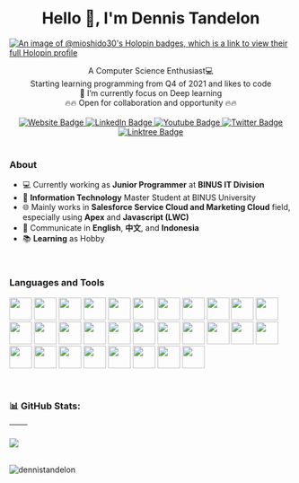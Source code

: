 <h1 align="center">
    Hello 👋, I'm Dennis Tandelon    
</h1> 
   
[![An image of @mioshido30's Holopin badges, which is a link to view their full Holopin profile](https://holopin.me/mioshido30)](https://holopin.io/@mioshido30)

<div align="center">
    <div>A Computer Science Enthusiast💻 </div>
    <div>Starting learning programming from Q4 of 2021 and likes to code</div>
    <div>🌱 I’m currently focus on Deep learning</div>
    <div>🔥🔥 Open for collaboration and opportunity 🔥🔥</div>
</div>
&nbsp;
<div id="badges" align="center">
  <a href="https://www.dennistandelon.my.id">
    <img src="https://img.shields.io/badge/Website-black?style=for-the-badge&logo=javascript&logoColor=white" alt="Website Badge"/>
  </a>
  <a href="https://www.linkedin.com/in/dennistandelon">
    <img src="https://img.shields.io/badge/LinkedIn-blue?style=for-the-badge&logo=linkedin&logoColor=white" alt="LinkedIn Badge"/>
  </a>
  <a href="https://www.instagram.com/dennis.tandelon/">
    <img src="https://img.shields.io/badge/Instagram-E1306C?style=for-the-badge&logo=instagram&logoColor=white" alt="Youtube Badge"/>
  </a>
  <a href="https://www.youtube.com/dennistandelon">
    <img src="https://img.shields.io/badge/Youtube-red?style=for-the-badge&logo=youtube&logoColor=white" alt="Twitter Badge"/>
  </a>
  <a href="https://www.linktr.ee/dennistandelon">
    <img src="https://img.shields.io/badge/Linktree-black?style=for-the-badge&logo=linktree&logoColor=white" alt="Linktree Badge"/>
  </a>
</div>
&nbsp;

### About
- 💻 Currently working as **Junior Programmer** at **BINUS IT Division** 
- 📕 **Information Technology** Master Student at BINUS University 
- 🌐 Mainly works in **Salesforce Service Cloud and Marketing Cloud** field, especially using **Apex** and **Javascript (LWC)**
- 🌱 Communicate in **English**, **中文**, and **Indonesia**
- 📚 **Learning** as Hobby
    
&nbsp;
### Languages and Tools    
<div>
    <img src="https://cdn.jsdelivr.net/gh/devicons/devicon/icons/c/c-original.svg" height=40 width=40 />
    <img src="https://cdn.jsdelivr.net/gh/devicons/devicon/icons/java/java-original.svg" height=40 width=40 />
    <img src="https://cdn.jsdelivr.net/gh/devicons/devicon/icons/python/python-original.svg" height=40 width=40 />
    <img src="https://cdn.jsdelivr.net/gh/devicons/devicon/icons/csharp/csharp-original.svg" height=40 width=40 />
    <img src="https://cdn.jsdelivr.net/gh/devicons/devicon/icons/html5/html5-original.svg" height=40 width=40 />
    <img src="https://cdn.jsdelivr.net/gh/devicons/devicon/icons/css3/css3-original.svg" height=40 width=40 />
    <img src="https://cdn.jsdelivr.net/gh/devicons/devicon/icons/javascript/javascript-original.svg" height=40 width=40 />
    <img src="https://cdn.jsdelivr.net/gh/devicons/devicon@latest/icons/typescript/typescript-original.svg" height=40 width=40 />
    <img src="https://cdn.jsdelivr.net/gh/devicons/devicon@latest/icons/php/php-original.svg" height=40 width=40 />
    <img src="https://cdn.jsdelivr.net/gh/devicons/devicon@latest/icons/go/go-original.svg" height=40 width=40 />
    <img src="https://cdn.jsdelivr.net/gh/devicons/devicon/icons/mysql/mysql-original-wordmark.svg" height=40 width=40 />
    <img src="https://cdn.jsdelivr.net/gh/devicons/devicon/icons/microsoftsqlserver/microsoftsqlserver-plain-wordmark.svg" height=40 width=40/>
    <img src="https://cdn.jsdelivr.net/gh/devicons/devicon@latest/icons/mongodb/mongodb-original-wordmark.svg" height=40 width=40 />
    <img src="https://cdn.jsdelivr.net/gh/devicons/devicon@latest/icons/postgresql/postgresql-original-wordmark.svg" height=40 width=40 />      
    <img src="https://cdn.jsdelivr.net/gh/devicons/devicon@latest/icons/sqlite/sqlite-original-wordmark.svg" height=40 width=40 />
    <img src="https://cdn.jsdelivr.net/gh/devicons/devicon/icons/react/react-original-wordmark.svg" height=40 width=40 />
    <img src="https://cdn.jsdelivr.net/gh/devicons/devicon@latest/icons/vuejs/vuejs-original-wordmark.svg" height=40 width=40 />
    <img src="https://cdn.jsdelivr.net/gh/devicons/devicon@latest/icons/flutter/flutter-original.svg" height=40 width=40 />
    <img src="https://cdn.jsdelivr.net/gh/devicons/devicon@latest/icons/laravel/laravel-original-wordmark.svg" height=40 width=40 />
    <img src="https://cdn.jsdelivr.net/gh/devicons/devicon@latest/icons/tailwindcss/tailwindcss-original.svg" height=40 width=40 />
    <img src="https://cdn.jsdelivr.net/gh/devicons/devicon/icons/bootstrap/bootstrap-original-wordmark.svg" height=40 width=40/>
    <img src="https://cdn.jsdelivr.net/gh/devicons/devicon/icons/firebase/firebase-plain.svg" height=40 width=40 />
    <img src="https://cdn.jsdelivr.net/gh/devicons/devicon@latest/icons/supabase/supabase-original.svg" height=40 width=40 />
    <img src="https://cdn.jsdelivr.net/gh/devicons/devicon@latest/icons/arduino/arduino-original-wordmark.svg" height=40 width=40 />
    <img src="https://cdn.jsdelivr.net/gh/devicons/devicon/icons/figma/figma-original.svg" height=40 width=40/>
    <img src="https://cdn.jsdelivr.net/gh/devicons/devicon/icons/git/git-original.svg" height=40 width=40/>
    <img src="https://cdn.jsdelivr.net/gh/devicons/devicon/icons/github/github-original.svg" height=40 width=40/>
    <img src="https://cdn.jsdelivr.net/gh/devicons/devicon@latest/icons/vercel/vercel-original.svg" height=40 width=40 />
    <img src="https://cdn.jsdelivr.net/gh/devicons/devicon@latest/icons/netlify/netlify-original-wordmark.svg" height=40 width=40 />
    <img src="https://cdn.jsdelivr.net/gh/devicons/devicon/icons/salesforce/salesforce-original.svg" height=40 width=40 />
</div>

&nbsp;

### 📊 GitHub Stats:

| <img align="center" src="https://github-readme-stats.vercel.app/api?username=dennistandelon&show_icons=true&theme=transparent&hide_border=true" alt="" /> | <img align="center" src="https://github-readme-stats.vercel.app/api/top-langs/?username=dennistandelon&layout=compact&theme=transparent&hide_border=true" alt="" /> |
| ----------------------------------------------------------------------------------------------------------------------------------------------- | --------------------------------------------------------------------------------------------------------------------------------------------------------- |

![](https://github-readme-streak-stats.herokuapp.com/?user=dennistandelon&theme=transparant&hide_border=false)<br><br/>

<p align="left"> 
    <img src="https://komarev.com/ghpvc/?username=dennistandelon&label=Profile%20visit&color=0e75b6&style=flat" alt="dennistandelon" /> 
</p>
